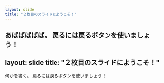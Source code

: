 ```yaml
---
layout: slide
title: "２枚目のスライドにようこそ！"
---
```

あばばばばば。
戻るには戻るボタンを使いましょう！
---
layout: slide
title: "２枚目のスライドにようこそ！"
---
何かを書く。
戻るには戻るボタンを使いましょう！
